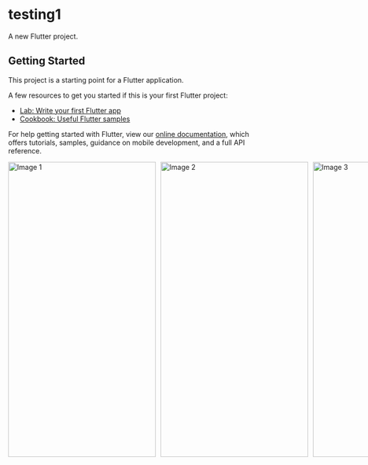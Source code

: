 # testing1

A new Flutter project.

## Getting Started

This project is a starting point for a Flutter application.

A few resources to get you started if this is your first Flutter project:

- [Lab: Write your first Flutter app](https://flutter.dev/docs/get-started/codelab)
- [Cookbook: Useful Flutter samples](https://flutter.dev/docs/cookbook)

For help getting started with Flutter, view our
[online documentation](https://flutter.dev/docs), which offers tutorials,
samples, guidance on mobile development, and a full API reference.
<!DOCTYPE html>
<html>
<head>
  <style>
    .image-container {
      display: flex;
      gap: 10px; /* Adjust this value to set the desired spacing */
    }
  </style>
</head>
<body>
  <div class="image-container">
    <img src="https://user-images.githubusercontent.com/91159994/209622578-f80bc88f-396a-442e-bc14-7e478c61cb9c.jpg" width="300" height="600" alt="Image 1">
    <img src="https://user-images.githubusercontent.com/91159994/209622586-d3bb1ebe-f485-4f3c-9809-306de939a33a.jpg" width="300" height="600" alt="Image 2">
    <img src="https://user-images.githubusercontent.com/91159994/209622590-3300df6d-7629-403d-85a0-66190f28222d.jpg" width="300" height="600" alt="Image 3">
    <img src="https://user-images.githubusercontent.com/91159994/209622591-0580b6ea-a7bc-49a9-a1e7-e2fcfe5a154d.jpg" width="300" height="600" alt="Image 4">
    <img src="https://user-images.githubusercontent.com/91159994/209622593-cb5e1f82-530e-4be1-9b20-10adfce79d3b.jpg" width="300" height="600" alt="Image 5">
  </div>
</body>
</html>

